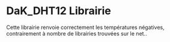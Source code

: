 # DaK_DHT12 Librairie
Cette librairie renvoie correctement les températures négatives, contrairement à nombre de librairies trouvées sur le net..